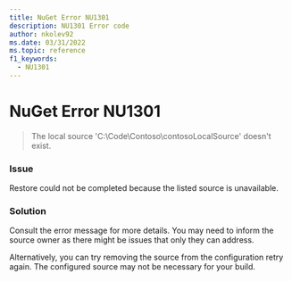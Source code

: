 ```yaml
---
title: NuGet Error NU1301
description: NU1301 Error code
author: nkolev92
ms.date: 03/31/2022
ms.topic: reference
f1_keywords: 
  - NU1301
---
```


# NuGet Error NU1301

> The local source 'C:\Code\Contoso\contosoLocalSource' doesn't exist.

### Issue

Restore could not be completed because the listed source is unavailable.

### Solution

Consult the error message for more details. You may need to inform the source owner as there might be issues that only they can address.

Alternatively, you can try removing the source from the configuration retry again. The configured source may not be necessary for your build.
